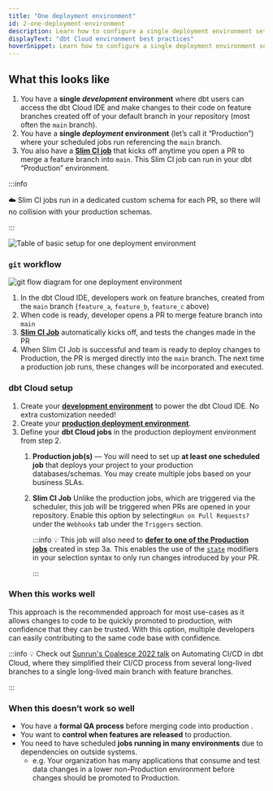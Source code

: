 ```yaml
---
title: "One deployment environment"
id: 2-one-deployment-environment
description: Learn how to configure a single deployment environment setup in dbt Cloud.
displayText: "dbt Cloud environment best practices"
hoverSnippet: Learn how to configure a single deployment environment setup in dbt Cloud.
---
```




## What this looks like

1. You have a **single *development* environment** where dbt users can access the dbt Cloud IDE and make changes to their code on feature branches created off of your default branch in your repository (most often the `main` branch).
2. You have a **single *deployment* environment** (let’s call it “Production”) where your scheduled jobs run referencing the `main` branch.
3. You also have a [**Slim CI job**](docs/deploy/cloud-ci-job) that kicks off anytime you open a PR to merge a feature branch into `main`. This Slim CI job can run in your dbt “Production” environment.

:::info

☁️ Slim CI jobs run in a dedicated custom schema for each PR, so there will no collision with your production schemas.

:::

![Table of basic setup for one deployment environment](/img/guides/best-practices/environment-setup/one-deployment-table.png)

### `git` workflow

![git flow diagram for one deployment environment](/img/guides/best-practices/environment-setup/one-branch-git.png)


1. In the dbt Cloud IDE, developers work on feature branches, created from the `main` branch (`feature_a`, `feature_b`, `feature_c` above)
2. When code is ready, developer opens a PR to merge feature branch into `main`
3. [**Slim CI Job**](docs/deploy/cloud-ci-job) automatically kicks off, and tests the changes made in the PR
4. When Slim CI Job is successful and team is ready to deploy changes to Production, the PR is merged directly into the `main` branch. The next time a production job runs, these changes will be incorporated and executed.

### dbt Cloud setup

1. Create your [**development environment**](docs/collaborate/environments/dbt-cloud-environments#create-a-development-environment) to power the dbt Cloud IDE. No extra customization needed!
2. Create your **[production deployment environment](docs/collaborate/environments/dbt-cloud-environments#create-a-deployment-environment)**.
3. Define your **dbt Cloud jobs** in the production deployment environment from step 2.
    1. **Production job(s)** — You will need to set up **at least one scheduled job** that deploys your project to your production databases/schemas. You may create multiple jobs based on your business SLAs.
    2. **Slim CI Job** Unlike the production jobs, which are triggered via the scheduler, this job will be triggered when PRs are opened in your repository. Enable this option by selecting`Run on Pull Requests?` under the `Webhooks` tab under the `Triggers` section.

        :::info
        💡 This job will also need to [**defer to one of the Production jobs**](docs/deploy/cloud-ci-job#deferral-and-state-comparison) created in step 3a. This enables the use of the [`state`](docs/deploy/about-state) modifiers in your selection syntax to only run changes introduced by your PR.

        :::

### When this works well

This approach is the recommended approach for most use-cases as it allows changes to code to be quickly promoted to production, with confidence that they can be trusted. With this option, multiple developers can easily contributing to the same code base with confidence.

:::info
💡 Check out [Sunrun's Coalesce 2022 talk](https://www.youtube.com/watch?v=vmBAO2XN-fM) on Automating CI/CD in dbt Cloud, where they simplified their CI/CD process from several long-lived branches to a single long-lived main branch with feature branches.

:::

### When this doesn’t work so well

- You have a **formal QA process** before merging code into production .
- You want to **control when features are released** to production.
- You need to have scheduled **jobs running in many environments** due to dependencies on outside systems.
  - e.g. Your organization has many applications that consume and test data changes in a lower non-Production environment before changes should be promoted to Production.

